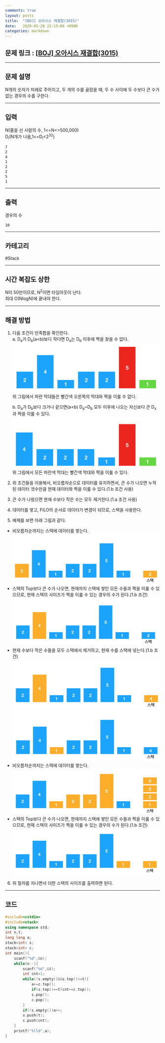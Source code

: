 ```yaml
---
comments: true
layout: posts
title:  "[BOJ] 오아시스 재결합(3015)"
date:   2020-05-20 22:15:06 +0900
categories: markdown
---
```

## 문제 링크 : [[BOJ] 오아시스 재결합(3015)](https://www.acmicpc.net/problem/3015)

---

## 문제 설명
N개의 숫자가 차례로 주어지고, 두 개의 수를 골랐을 때, 두 수 사이에 두 수보다 큰 수가 없는 경우의 수를 구한다.

---

## 입력
N(줄을 선 사람의 수, 1<=N<=500,000)  
D<sub>i</sub>(N개가 나옴,1<=D<sub>i</sub><2<sup>32</sup>)  
```
7
2
4
1
2
2
5
1
```
---
## 출력
경우의 수
```
10
```

---

## 카테고리  
#Stack

---

## 시간 복잡도 상한
N이 50만이므로, N<sup>2</sup>이면 타임아웃이 난다.  
최대 O(NlogN)에 끝내야 한다.

---
## 해결 방법
1. 다음 조건이 만족함을 확인한다.  
    a. D<sub>a</sub>가 D<sub>b</sub>(a<b)보다 작다면 D<sub>a</sub>는 D<sub>b</sub> 이후에 짝을 찾을 수 없다.  
    ![사진](_site/assets/img/3015/1.png)  
      위 그림에서 파란 막대들은 빨간색 오른쪽의 막대와 짝을 이룰 수 없다.  
        
          

    b. D<sub>a</sub>가 D<sub>b</sub>보다 크거나 같으면(a<b) D<sub>a</sub>~D<sub>b</sub> 모두 이후에 나오는 자신보다 큰 D<sub>x</sub>과 짝을 이룰 수 있다.
    ![사진](/_site/assets/img/3015/2.png)  
    위 그림에서 모든 파란색 막대는 빨간색 막대와 짝을 이룰 수 있다.
      
2. 위 조건들을 이용해서, 비오름차순으로 데이터를 유지하면서, 큰 수가 나오면 누적된 데이터 갯수만큼 현재 데이터와 짝을 이룰 수 있다.(1.b 조건 사용)
3. 큰 수가 나왔으면 현재 수보다 작은 수는 모두 제거한다.(1.a 조건 사용)
4. 데이터를 쌓고, FILO의 순서로 데이터가 변경이 되므로, 스택을 사용한다.
5. 예제를 보면 아래 그림과 같다.
- 비오름차순까지는 스택에 데이터를 쌓는다.  
![사진](/_site/assets/img/3015/3.png)
- 스택의 Top보다 큰 수가 나오면, 현재까지 스택에 쌓인 모든 수들과 짝을 이룰 수 있으므로, 현재 스택의 사이즈가 짝을 이룰 수 있는 경우의 수가 된다.(1.b 조건)
![사진](/_site/assets/img/3015/4.png)  
- 현재 수보다 작은 수들을 모두 스택에서 제거하고, 현재 수를 스택에 넣는다.(1.b 조건)
![사진](/_site/assets/img/3015/5.png)  
![사진](/_site/assets/img/3015/6.png)
- 비오름차순까지는 스택에 데이터를 쌓는다.  
![사진](/_site/assets/img/3015/7.png)  
- 스택의 Top보다 큰 수가 나오면, 현재까지 스택에 쌓인 모든 수들과 짝을 이룰 수 있으므로, 현재 스택의 사이즈가 짝을 이룰 수 있는 경우의 수가 된다.(1.b 조건)
![사진](/_site/assets/img/3015/8.png)  
6. 위 절차를 지나면서 더한 스택의 사이즈를 출력하면 된다.
---

## 코드

```cpp
#include<cstdio>
#include<stack>
using namespace std;
int n,t;
long long a;
stack<int> s;
stack<int> c;
int main(){
	scanf("%d",&n);
	while(n--){
		scanf("%d",&t);
		int cnt=1;
		while(!s.empty()&&s.top()<=t){
			a+=c.top();
			if(s.top()==t)cnt+=c.top();
			s.pop();
			c.pop();
		}
		if(!s.empty())a++;
		s.push(t);
		c.push(cnt);
	}
	printf("%lld",a);
}
```
